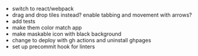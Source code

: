 - switch to react/webpack
- drag and drop tiles instead? enable tabbing and movement with arrows?
- add tests
- make them color match app
- make maskable icon with black background
- change to deploy with gh actions and uninstall ghpages
- set up precommit hook for linters
